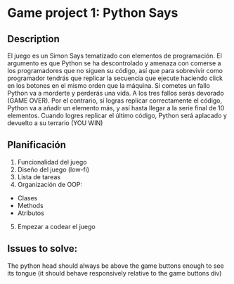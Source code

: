 # Game project 1: Python Says

## Description

El juego es un Simon Says tematizado con elementos de programación. El argumento es que Python se ha descontrolado y amenaza con comerse a los programadores que no siguen su código, así que para sobrevivir como programador tendrás que replicar la secuencia que ejecute haciendo click en los botones en el mismo orden que la máquina. Si cometes un fallo Python va a morderte y perderás una vida. A los tres fallos serás devorado (GAME OVER). Por el contrario, si logras replicar correctamente el código, Python va a añadir un elemento más, y así hasta llegar a la serie final de 10 elementos. Cuando logres replicar el último código, Python será aplacado y devuelto a su terrario (YOU WIN)

## Planificación

1. Funcionalidad del juego
2. Diseño del juego (low-fi)
3. Lista de tareas
4. Organización de OOP:
  - Clases
  - Methods
  - Atributos
5. Empezar a codear el juego

## Issues to solve:

The python head should always be above the game buttons enough to see its tongue (it should behave responsively relative to the game buttons div)

